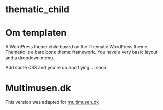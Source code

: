 # thematic_child

# Om templaten

A WordPress theme child based on the Thematic WordPress theme. Thematic
is a bare bone theme framework. You have a very basic layout and a dropdown
menu. 

Add some CSS and you're up and flying ... soon.

# Multimusen.dk

This version was adapted for [multimusen.dk](http://www.multimusen.dk)